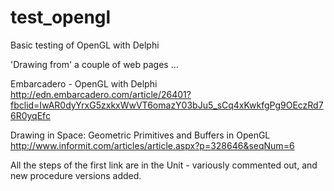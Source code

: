 # test_opengl
Basic testing of OpenGL with Delphi

'Drawing from' a couple of web pages ...

Embarcadero - OpenGL with Delphi
http://edn.embarcadero.com/article/26401?fbclid=IwAR0dyYrxG5zxkxWwVT6omazY03bJu5_sCq4xKwkfgPg9OEczRd76R0yqEfc

Drawing in Space: Geometric Primitives and Buffers in OpenGL
http://www.informit.com/articles/article.aspx?p=328646&seqNum=6

All the steps of the first link are in the Unit - variously commented out, and new procedure versions added.

